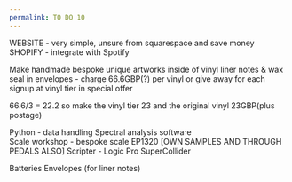 ```yaml
---
permalink: TO DO 10
---
```

WEBSITE - very simple, unsure from squarespace and save money 
SHOPIFY - integrate with Spotify 

Make handmade bespoke unique artworks inside of vinyl liner notes & wax seal in envelopes - charge 66.6GBP(?)  per vinyl or give away for each signup at vinyl tier in special offer 

66.6/3 = 22.2 so make the vinyl tier 23 and the original vinyl 23GBP(plus postage) 


Python - data handling
Spectral analysis software  
Scale workshop - bespoke scale 
EP1320 [OWN SAMPLES AND THROUGH PEDALS ALSO]
Scripter - Logic Pro 
SuperCollider 


Batteries 
Envelopes (for liner notes)